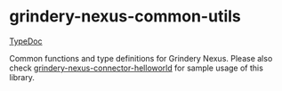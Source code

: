 # grindery-nexus-common-utils

[TypeDoc](https://grindery-nexus-common-utils.dev.grindery.com/)

Common functions and type definitions for Grindery Nexus. Please also check [grindery-nexus-connector-helloworld](https://github.com/grindery-io/grindery-nexus-connector-helloworld) for sample usage of this library.
